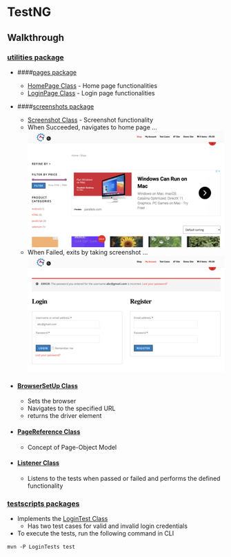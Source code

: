 # TestNG

## Walkthrough

### [utilities package](https://github.com/AST-LW-TV/testNG/tree/main/testNG/src/test/java/utilities)
 
- ####[pages package](https://github.com/AST-LW-TV/testNG/tree/main/testNG/src/test/java/utilities/pages)
    - [HomePage Class](https://github.com/AST-LW-TV/testNG/blob/main/testNG/src/test/java/utilities/pages/HomePage.java) - Home page functionalities
    - [LoginPage Class](https://github.com/AST-LW-TV/testNG/blob/main/testNG/src/test/java/utilities/pages/LoginPage.java) - Login page functionalities
- ####[screenshots package](https://github.com/AST-LW-TV/testNG/tree/main/testNG/src/test/java/utilities/screenshot)
    - [Screenshot Class](https://github.com/AST-LW-TV/testNG/blob/main/testNG/src/test/java/utilities/ScreenShot.java) - Screenshot functionality
    - When Succeeded, navigates to home page ... 
    ![](https://github.com/AST-LW-TV/testNG/blob/main/testNG/src/test/java/utilities/screenshot/success_1.png) 
    - When Failed, exits by taking screenshot ... 
    ![](https://github.com/AST-LW-TV/testNG/blob/main/testNG/src/test/java/utilities/screenshot/errorLogin_3.png)

- #### [BrowserSetUp Class](https://github.com/AST-LW-TV/testNG/blob/main/testNG/src/test/java/utilities/BrowserSetUp.java)

    - Sets the browser
    - Navigates to the specified URL
    - returns the driver element

- #### [PageReference Class](https://github.com/AST-LW-TV/testNG/blob/main/testNG/src/test/java/utilities/PageReference.java) 
  - Concept of Page-Object Model

- #### [Listener Class](https://github.com/AST-LW-TV/testNG/blob/main/testNG/src/test/java/utilities/Listener.java)
  - Listens to the tests when passed or failed and performs the defined functionality 

### [testscripts packages](https://github.com/AST-LW-TV/testNG/tree/main/testNG/src/test/java/testscripts)
- Implements the [LoginTest Class](https://github.com/AST-LW-TV/testNG/blob/main/testNG/src/test/java/testscripts/LoginTest.java) 
  - Has two test cases for valid and invalid login credentials
- To execute the tests, run the following command in CLI  

```
mvn -P LoginTests test  
```  
